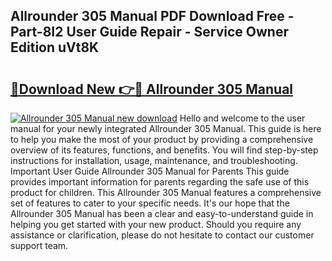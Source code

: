 ## Allrounder 305 Manual PDF Download Free - Part-8I2 User Guide Repair - Service Owner Edition uVt8K

# <h2><a href="http://bc60309.oget.top/?id=Allrounder+305+Manual">🔗Download New 👉🔴 Allrounder 305 Manual</a></h2>

[![Allrounder 305 Manual new download](https://i.imgur.com/5g1atiW.png)](http://bc60309.oget.top/?id=Allrounder+305+Manual)
Hello and welcome to the user manual for your newly integrated Allrounder 305 Manual. This guide is here to help you make the most of your product by providing a comprehensive overview of its features, functions, and benefits. You will find step-by-step instructions for installation, usage, maintenance, and troubleshooting. Important User Guide Allrounder 305 Manual for Parents This guide provides important information for parents regarding the safe use of this product for children. This Allrounder 305 Manual features a comprehensive set of features to cater to your specific needs. It's our hope that the Allrounder 305 Manual has been a clear and easy-to-understand guide in helping you get started with your new product. Should you require any assistance or clarification, please do not hesitate to contact our customer support team.
